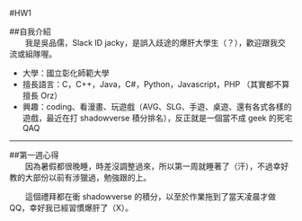 #HW1

##自我介紹
<br>
　　我是吳品儒，Slack ID jacky，是誤入歧途的爆肝大學生（？），歡迎跟我交流或組隊喔。

* 大學：國立彰化師範大學
* 擅長語言：C，C++，Java，C#，Python，Javascript，PHP （其實都不算擅長 Orz）
* 興趣：coding、看漫畫、玩遊戲（AVG、SLG、手遊、桌遊、還有各式各樣的遊戲，最近在打 shadowverse 積分排名），反正就是一個當不成 geek 的死宅 QAQ
***
##第一週心得
<br>
　　因為暑假都很晚睡，時差沒調整過來，所以第一周就睡著了（汗），不過幸好教的大部份以前有涉獵過，勉強跟的上。

　　這個禮拜都在衝 shadowverse 的積分，以至於作業拖到了當天凌晨才做 QQ，幸好我已經習慣爆肝了（X）。
